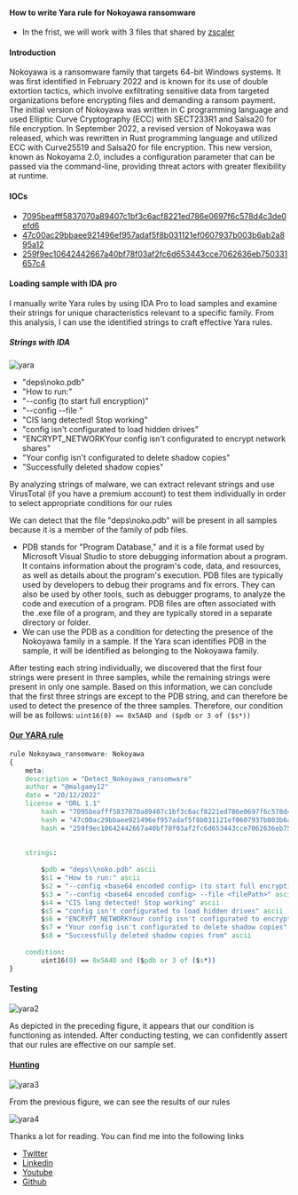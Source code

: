 <div class="cell markdown">

#### How to write Yara rule for Nokoyawa ransomware

</div>

<div class="cell markdown">

  - In the frist, we will work with 3 files that shared by
    [zscaler](https://www.zscaler.com/blogs/security-research/nokoyawa-ransomware-rust-or-bust)

</div>

<div class="cell markdown">

#### Introduction

Nokoyawa is a ransomware family that targets 64-bit Windows systems. It
was first identified in February 2022 and is known for its use of double
extortion tactics, which involve exfiltrating sensitive data from
targeted organizations before encrypting files and demanding a ransom
payment. The initial version of Nokoyawa was written in C programming
language and used Elliptic Curve Cryptography (ECC) with SECT233R1 and
Salsa20 for file encryption. In September 2022, a revised version of
Nokoyawa was released, which was rewritten in Rust programming language
and utilized ECC with Curve25519 and Salsa20 for file encryption. This
new version, known as Nokoyama 2.0, includes a configuration parameter
that can be passed via the command-line, providing threat actors with
greater flexibility at runtime.

</div>

<div class="cell markdown">

#### IOCs

  - [7095beafff5837070a89407c1bf3c6acf8221ed786e0697f6c578d4c3de0efd6](https://www.virustotal.com/gui/file/7095beafff5837070a89407c1bf3c6acf8221ed786e0697f6c578d4c3de0efd6)
  - [47c00ac29bbaee921496ef957adaf5f8b031121ef0607937b003b6ab2a895a12](https://www.virustotal.com/gui/file/47c00ac29bbaee921496ef957adaf5f8b031121ef0607937b003b6ab2a895a12)
  - [259f9ec10642442667a40bf78f03af2fc6d653443cce7062636eb750331657c4](https://www.virustotal.com/gui/file/259f9ec10642442667a40bf78f03af2fc6d653443cce7062636eb750331657c4)

</div>

<div class="cell markdown">

#### Loading sample with IDA pro

</div>

<div class="cell markdown">

I manually write Yara rules by using IDA Pro to load samples and examine
their strings for unique characteristics relevant to a specific family.
From this analysis, I can use the identified strings to craft effective
Yara rules.

</div>

<div class="cell markdown">

##### Strings with IDA

</div>

<div class="cell markdown">

![yara](https://user-images.githubusercontent.com/74544712/208954332-9d4f9356-59d1-4476-b042-46928d80f4cc.PNG)

</div>

<div class="cell markdown">

  - "deps\\noko.pdb"
  - "How to run:"
  - "--config <base64 encoded config> (to start full encryption)"
  - "--config <base64 encoded config> --file <filePath>"
  - "CIS lang detected\! Stop working"
  - "config isn't configurated to load hidden drives"
  - "ENCRYPT\_NETWORKYour config isn't configurated to encrypt network
    shares"
  - "Your config isn't configurated to delete shadow copies"
  - "Successfully deleted shadow copies"

</div>

<div class="cell markdown">

By analyzing strings of malware, we can extract relevant strings and use
VirusTotal (if you have a premium account) to test them individually in
order to select appropriate conditions for our rules

</div>

<div class="cell markdown">

We can detect that the file "deps\\noko.pdb" will be present in all
samples because it is a member of the family of pdb files.

  - PDB stands for "Program Database," and it is a file format used by
    Microsoft Visual Studio to store debugging information about a
    program. It contains information about the program's code, data, and
    resources, as well as details about the program's execution. PDB
    files are typically used by developers to debug their programs and
    fix errors. They can also be used by other tools, such as debugger
    programs, to analyze the code and execution of a program. PDB files
    are often associated with the .exe file of a program, and they are
    typically stored in a separate directory or folder.
  - We can use the PDB as a condition for detecting the presence of the
    Nokoyawa family in a sample. If the Yara scan identifies PDB in the
    sample, it will be identified as belonging to the Nokoyawa family.

</div>

<div class="cell markdown">

After testing each string individually, we discovered that the first
four strings were present in three samples, while the remaining strings
were present in only one sample. Based on this information, we can
conclude that the first three strings are except to the PDB string, and
can therefore be used to detect the presence of the three samples.
Therefore, our condition will be as follows: `uint16(0) == 0x5A4D and
($pdb or 3 of ($s*))`

</div>

<div class="cell markdown">

#### [Our YARA rule](https://github.com/MalGamy/YARA_Rules/blob/main/Nokoyawa.yara)

</div>

<div class="cell markdown">

``` css
rule Nokoyawa_ransomware: Nokoyawa
{
    meta:
    description = "Detect_Nokoyawa_ransomware"
    author = "@malgamy12"
    date = "20/12/2022"
    license = "DRL 1.1"
        hash = "7095beafff5837070a89407c1bf3c6acf8221ed786e0697f6c578d4c3de0efd6"
        hash = "47c00ac29bbaee921496ef957adaf5f8b031121ef0607937b003b6ab2a895a12"
        hash = "259f9ec10642442667a40bf78f03af2fc6d653443cce7062636eb750331657c4"
  
                
    strings:
        
        $pdb = "deps\\noko.pdb" ascii
        $s1 = "How to run:" ascii
        $s2 = "--config <base64 encoded config> (to start full encryption)" ascii
        $s3 = "--config <base64 encoded config> --file <filePath>" ascii
        $s4 = "CIS lang detected! Stop working" ascii
        $s5 = "config isn't configurated to load hidden drives" ascii
        $s6 = "ENCRYPT_NETWORKYour config isn't configurated to encrypt network shares" ascii
        $s7 = "Your config isn't configurated to delete shadow copies" ascii
        $s8 = "Successfully deleted shadow copies from" ascii
        
    condition:
        uint16(0) == 0x5A4D and ($pdb or 3 of ($s*))
}
```

</div>

<div class="cell markdown">

#### Testing

</div>

<div class="cell markdown">

![yara2](https://user-images.githubusercontent.com/74544712/208954747-089149c0-57f9-46df-9bba-d88ea4b60728.PNG)


</div>

<div class="cell markdown">

As depicted in the preceding figure, it appears that our condition is
functioning as intended. After conducting testing, we can confidently
assert that our rules are effective on our sample set.

</div>

<div class="cell markdown">

#### [Hunting](https://www.hybrid-analysis.com/yara-search)

</div>

<div class="cell markdown">

![yara3](https://user-images.githubusercontent.com/74544712/208954817-b7ac3e9c-7018-4850-8ad1-6b79664712a3.PNG)


</div>

<div class="cell markdown">

From the previous figure, we can see the results of our rules

![yara4](https://user-images.githubusercontent.com/74544712/208954973-bd9eb1cb-8101-405a-8cd5-dcdd7ef7475f.PNG)

</div>

<div class="cell markdown">

Thanks a lot for reading. You can find me into the following links

  - [Twitter](https://twitter.com/MalGamy12)
  - [Linkedin](https://www.linkedin.com/in/gameel-ali-8041161bb/)
  - [Youtube](https://www.youtube.com/channel/UCdhYL47wLxxKOyaRsk4Moaw)
  - [Github](https://github.com/MalGamy)

</div>
